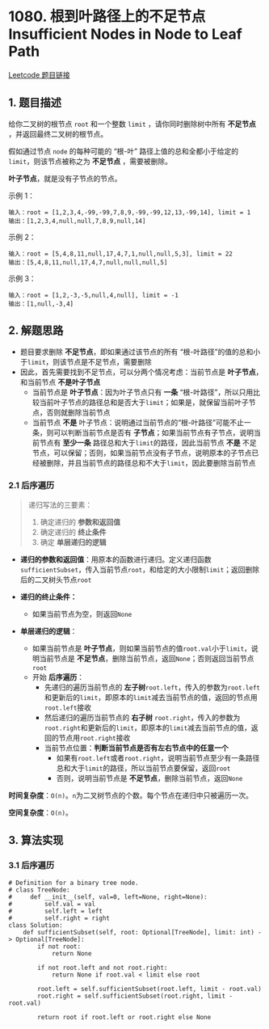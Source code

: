 # 1080. 根到叶路径上的不足节点 Insufficient Nodes in Node to Leaf Path
[Leetcode 题目链接](https://leetcode.cn/problems/insufficient-nodes-in-root-to-leaf-paths/description/)

## 1. 题目描述

给你二叉树的根节点 `root` 和一个整数 `limit` ，请你同时删除树中所有 **不足节点** ，并返回最终二叉树的根节点。

假如通过节点 `node` 的每种可能的 “根-叶” 路径上值的总和全都小于给定的 `limit`，则该节点被称之为 **不足节点** ，需要被删除。

**叶子节点**，就是没有子节点的节点。

示例 1：

```
输入：root = [1,2,3,4,-99,-99,7,8,9,-99,-99,12,13,-99,14], limit = 1
输出：[1,2,3,4,null,null,7,8,9,null,14]
```

示例 2：

```
输入：root = [5,4,8,11,null,17,4,7,1,null,null,5,3], limit = 22
输出：[5,4,8,11,null,17,4,7,null,null,null,5]
```

示例 3：

```
输入：root = [1,2,-3,-5,null,4,null], limit = -1
输出：[1,null,-3,4]
```

## 2. 解题思路
- 题目要求删除 **不足节点**，即如果通过该节点的所有 “根-叶路径”的值的总和小于`limit`，则该节点是不足节点，需要删除
- 因此，首先需要找到不足节点，可以分两个情况考虑：当前节点是 **叶子节点**，和当前节点 **不是叶子节点**
  - 当前节点是 **叶子节点**：因为叶子节点只有 **一条** “根-叶路径”，所以只用比较当前叶子节点的路径总和是否大于`limit`；如果是，就保留当前叶子节点，否则就删除当前节点
  - 当前节点 **不是** 叶子节点：说明通过当前节点的“根-叶路径”可能不止一条，则可以判断当前节点是否有 **子节点**；如果当前节点有子节点，说明当前节点有 **至少一条** 路径总和大于`limit`的路径，因此当前节点 **不是** 不足节点，可以保留；否则，如果当前节点没有子节点，说明原本的子节点已经被删除，并且当前节点的路径总和不大于`limit`，因此要删除当前节点 

### 2.1 后序遍历
> 递归写法的三要素：
> 1. 确定递归的 **参数和返回值**
> 2. 确定递归的 **终止条件**
> 3. 确定 **单层递归的逻辑**

- **递归的参数和返回值**：用原本的函数进行递归。定义递归函数`sufficientSubset`，传入当前节点`root`，和给定的大小限制`limit`；返回删除后的二叉树头节点`root`

- **递归的终止条件：** 
  - 如果当前节点为空，则返回`None`

- **单层递归的逻辑**：
  - 如果当前节点是 **叶子节点**，则如果当前节点的值`root.val`小于`limit`，说明当前节点是 **不足节点**，删除当前节点，返回`None`；否则返回当前节点`root`
  - 开始 **后序遍历**：
    - 先递归的遍历当前节点的 **左子树**`root.left`，传入的参数为`root.left`和更新后的`limit`，即原本的`limit`减去当前节点的值，返回的节点用`root.left`接收
    - 然后递归的遍历当前节点的 **右子树** `root.right`，传入的参数为`root.right`和更新后的`limit`，即原本的`limit`减去当前节点的值，返回的节点用`root.right`接收
    - 当前节点位置：**判断当前节点是否有左右节点中的任意一个**
      - 如果有`root.left`或者`root.right`，说明当前节点至少有一条路径总和大于`limit`的路径，所以当前节点要保留，返回`root`
      - 否则，说明当前节点是 **不足节点**，删除当前节点，返回`None`

**时间复杂度**：`O(n)`。`n`为二叉树节点的个数。每个节点在递归中只被遍历一次。

**空间复杂度**：`O(n)`。


## 3. 算法实现
### 3.1 后序遍历
```Py
# Definition for a binary tree node.
# class TreeNode:
#     def __init__(self, val=0, left=None, right=None):
#         self.val = val
#         self.left = left
#         self.right = right
class Solution:
    def sufficientSubset(self, root: Optional[TreeNode], limit: int) -> Optional[TreeNode]:
        if not root:
            return None
        
        if not root.left and not root.right:
            return None if root.val < limit else root
        
        root.left = self.sufficientSubset(root.left, limit - root.val)
        root.right = self.sufficientSubset(root.right, limit - root.val)

        return root if root.left or root.right else None
```

